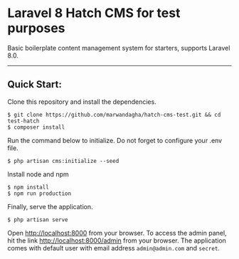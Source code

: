 # Laravel 8 Hatch CMS for test purposes
Basic boilerplate content management system for starters, supports Laravel 8.0.

-----


<a name="item2"></a>
## Quick Start:

Clone this repository and install the dependencies.

    $ git clone https://github.com/marwandagha/hatch-cms-test.git && cd test-hatch
    $ composer install

Run the command below to initialize. Do not forget to configure your .env file. 

    $ php artisan cms:initialize --seed

Install node and npm 
    
    $ npm install
    $ npm run production

Finally, serve the application.

    $ php artisan serve

Open [http://localhost:8000](http://localhost:8000) from your browser. 
To access the admin panel, hit the link 
[http://localhost:8000/admin](http://localhost:8000/admin) from your browser.
The application comes with default user with email address `admin@admin.com` and `secret`.
